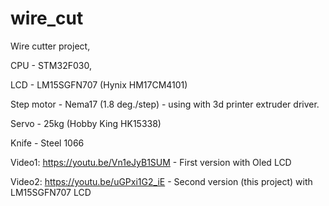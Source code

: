 # wire_cut
Wire cutter project,

CPU - STM32F030, 

LCD -  LM15SGFN707 (Hynix HM17CM4101)

Step motor - Nema17 (1.8 deg./step) - using with 3d printer extruder driver.

Servo - 25kg (Hobby King HK15338)

Knife - Steel 1066

Video1: https://youtu.be/Vn1eJyB1SUM - First version with Oled LCD

Video2: https://youtu.be/uGPxi1G2_iE - Second version (this project) with LM15SGFN707 LCD
